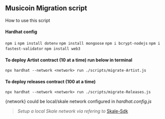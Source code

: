 ## **Musicoin Migration script**
How to use this script

#### Hardhat config
`npm i`
`npm install dotenv`
`npm install mongoose`
`npm i bcrypt-nodejs`
`npm i fastest-validator`
`npm install web3`

#### To deploy Artist contract (10 at a time) run below in terminal
`npx hardhat --network <network> run ./scripts/migrate-Artist.js`

#### To deploy releases contract (100 at a time)
`npx hardhat --network <network> run ./scripts/migrate-Releases.js`

{network} could be local/skale network configured in _hardhat.config.js_

>*Setup a local Skale network via refering to* 
[Skale-Sdk](https://github.com/skalenetwork/skale-sdk)  
